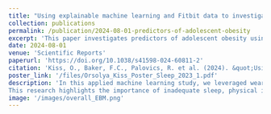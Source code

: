 ```yaml
---
title: "Using explainable machine learning and Fitbit data to investigate predictors of adolescent obesity"
collection: publications
permalink: /publication/2024-08-01-predictors-of-adolescent-obesity
excerpt: 'This paper investigates predictors of adolescent obesity using explainable machine learning and Fitbit data.'
date: 2024-08-01
venue: 'Scientific Reports'
paperurl: 'https://doi.org/10.1038/s41598-024-60811-2'
citation: 'Kiss, O., Baker, F.C., Palovics, R. et al. (2024). &quot;Using explainable machine learning and Fitbit data to investigate predictors of adolescent obesity.&quot; <i>Sci Rep</i>. 14, 12563.'
poster_link: '/files/Orsolya_Kiss_Poster_Sleep_2023_1.pdf'
description: 'In this applied machine learning study, we leveraged wearable data from Fitbit Charge HR 2 devices to identify key predictors of obesity risk in early adolescence. Analyzing data from 2,971 participants in the ABCD Study, we used glass box machine learning models to uncover critical risk thresholds and interactions among sociodemographic factors, sleep patterns, and physical activity. 
This research highlights the importance of inadequate sleep, physical inactivity, and socioeconomic disparities in predicting obesity, and demonstrates the clinical potential of wearable technology for continuous monitoring and guiding targeted interventions to reduce obesity rates in adolescents.'
image: '/images/overall_EBM.png'
---
```


